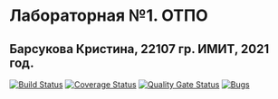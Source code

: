 # Лабораторная №1. ОТПО
## Барсукова Кристина, 22107 гр. ИМИТ, 2021 год.

[![Build Status](https://travis-ci.com/KrisTI-N-I/testing_lab_1.svg?branch=main)](https://travis-ci.com/KrisTI-N-I/testing_lab_1)
[![Coverage Status](https://coveralls.io/repos/github/KrisTI-N-I/testing_lab_1/badge.svg?branch=main)](https://coveralls.io/github/KrisTI-N-I/testing_lab_1?branch=main)
[![Quality Gate Status](https://sonarcloud.io/api/project_badges/measure?project=KrisTI-N-I_testing_lab_1&metric=alert_status)](https://sonarcloud.io/dashboard?id=KrisTI-N-I_testing_lab_1)
[![Bugs](https://sonarcloud.io/api/project_badges/measure?project=KrisTI-N-I_testing_lab_1&metric=bugs)](https://sonarcloud.io/dashboard?id=KrisTI-N-I_testing_lab_1)
